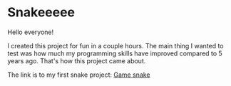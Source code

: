 # Snakeeeee
Hello everyone! 

I created this project for fun in a couple hours. The main thing I wanted to test was how much my programming skills have improved compared to 5 years ago. That's how this project came about.

The link is to my first snake project: [Game snake](https://github.com/CaIgAck/gameSnake)
